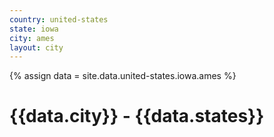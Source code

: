 ```yaml
---
country: united-states
state: iowa
city: ames
layout: city
---
```


{% assign data = site.data.united-states.iowa.ames %}
# {{data.city}} - {{data.states}}
